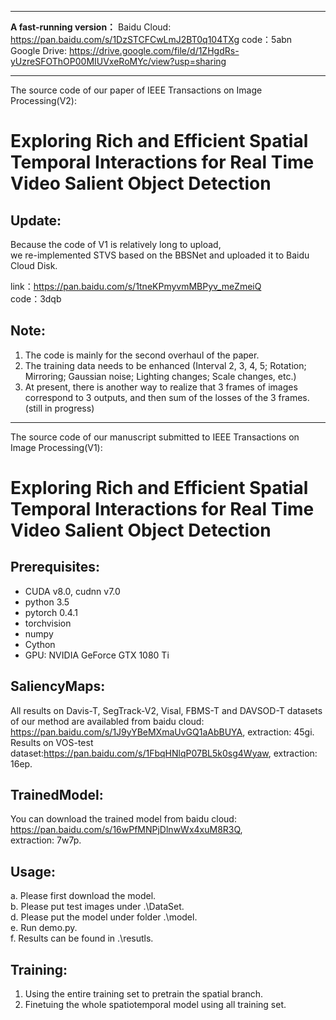****  
**A fast-running version：**
Baidu Cloud: https://pan.baidu.com/s/1DzSTCFCwLmJ2BT0q104TXg   code：5abn      
Google Drive: https://drive.google.com/file/d/1ZHgdRs-yUzreSFOThOP00MIUVxeRoMYc/view?usp=sharing    
****  

The source code of our paper of IEEE Transactions on Image Processing(V2):  

Exploring Rich and Efficient Spatial Temporal Interactions for Real Time Video Salient Object Detection  
===  
Update:  
---  
Because the code of V1 is relatively long to upload,   
we re-implemented STVS based on the BBSNet and uploaded it to Baidu Cloud Disk.   

link：https://pan.baidu.com/s/1tneKPmyvmMBPyv_meZmeiQ   
code：3dqb   

Note:  
---  
1. The code is mainly for the second overhaul of the paper.    
2. The training data needs to be enhanced (Interval 2, 3, 4, 5; Rotation; Mirroring; Gaussian noise; Lighting changes; Scale changes, etc.)  
3. At present, there is another way to realize that 3 frames of images correspond to 3 outputs, and then sum of the losses of the 3 frames.(still in progress)  

****
The source code of our manuscript submitted to IEEE Transactions on Image Processing(V1):   

Exploring Rich and Efficient Spatial Temporal Interactions for Real Time Video Salient Object Detection   
===

Prerequisites:
---
* CUDA v8.0, cudnn v7.0
* python 3.5
* pytorch 0.4.1
* torchvision
* numpy
* Cython
* GPU: NVIDIA GeForce GTX 1080 Ti

SaliencyMaps:
---
All results on Davis-T, SegTrack-V2, Visal, FBMS-T and DAVSOD-T datasets of our method are availabled from
baidu cloud: https://pan.baidu.com/s/1J9yYBeMXmaUvGQ1aAbBUYA, extraction: 45gi.  
Results on VOS-test dataset:https://pan.baidu.com/s/1FbqHNlqP07BL5k0sg4Wyaw, extraction: 16ep. 

TrainedModel:  
---
You can download the trained model from baidu cloud: https://pan.baidu.com/s/16wPfMNPjDlnwWx4xuM8R3Q,  
extraction: 7w7p.  

Usage:
---
a. Please first download the model.  
b. Please put test images under .\DataSet\.  
d. Please put the model under folder .\model\.  
e. Run demo.py.  
f. Results can be found in .\resutls\. 

Training:
---
1. Using the entire training set to pretrain the spatial branch.
2. Finetuing the whole spatiotemporal model using all training set.
